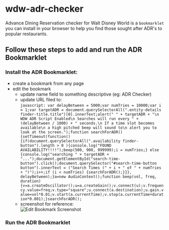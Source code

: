 # wdw-adr-checker
Advance Dining Reservation checker for Walt Disney World is a `bookmarklet` you can install in your browser to help you find those sought after ADR's to popular restaurants.

## Follow these steps to add and run the ADR Bookmarklet

### Install the ADR Bookmarklet:
- create a bookmark from any page
- edit the bookmark  
  - update name field to something descriptive (eg: ADR Checker)
  - update URL filed to:  
  ```javascript: var delayBetween = 5000;var numTries = 10000;var i = 1;var targetADR = document.querySelectorAll(".entity-details finder-title.title")[0].innerText;alert(" " + targetADR + "\n WDW ADR Script Enabled\n Searches will run every " + (delayBetween / 1000) + " seconds.\n If a time slot becomes available\n a high pitched beep will sound to\n alert you to look at the screen.");function searchForADR() {setTimeout(function() {if(document.querySelectorAll(".availability finder-button").length > 0 ){console.log("FOUND AVAILABILITY!!!!");beep(500, 900, 999999);i = numTries;} else {console.log("searching " + targetADR + "...");document.getElementById("search-time-button").click();document.querySelector("#search-time-button button").innerText = ("Search Times (" + i + " of " + numTries + ")");i++;if (i < numTries) {searchForADR();}}}, delayBetween);}a=new AudioContext();function beep(vol, freq, duration){v=a.createOscillator();u=a.createGain();v.connect(u);v.frequency.value=freq;v.type="square";u.connect(a.destination);u.gain.value=vol*0.01;v.start(a.currentTime);v.stop(a.currentTime+duration*0.001);}searchForADR();```
  - screenshot for reference:  
    ![Edit Bookmark Screenshot](screen-shot.png)

### Run the ADR Bookmarklet
